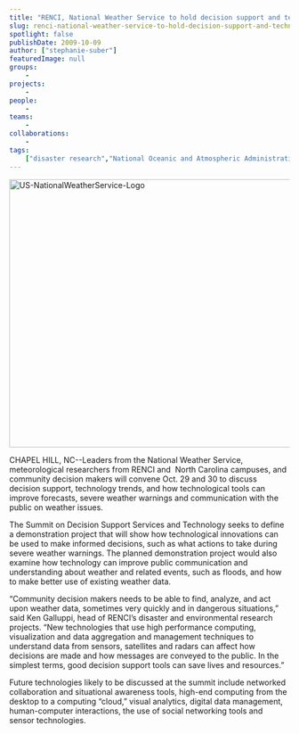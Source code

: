 ```yaml
---
title: "RENCI, National Weather Service to hold decision support and technology summit"
slug: renci-national-weather-service-to-hold-decision-support-and-technology-summit
spotlight: false
publishDate: 2009-10-09
author: ["stephanie-suber"]
featuredImage: null
groups:
    - 
projects:
    - 
people:
    - 
teams: 
    - 
collaborations:
    - 
tags:
    ["disaster research","National Oceanic and Atmospheric Administration (NOAA)","NOAA"]
---
```

<p><img class="alignleft size-full wp-image-4245" title="US-NationalWeatherService-Logo" src="https://www.renci.org/wp-content/uploads/2009/10/US-NationalWeatherService-Logo.jpg" alt="US-NationalWeatherService-Logo" width="630" height="481" /></p>

<p>CHAPEL HILL, NC--Leaders from the National Weather Service, meteorological researchers from RENCI and  North Carolina campuses, and community decision makers will convene Oct. 29 and 30 to discuss decision support, technology trends, and how technological tools can improve forecasts, severe weather warnings and communication with the public on weather issues.<!--more--></p>

<p>The Summit on Decision Support Services and Technology seeks to define a demonstration project that will show how technological innovations can be used to make informed decisions, such as what actions to take during severe weather warnings. The planned demonstration project would also examine how technology can improve public communication and understanding about weather and related events, such as floods, and how to make better use of existing weather data.</p>

<p>“Community decision makers needs to be able to find, analyze, and act upon weather data, sometimes very quickly and in dangerous situations,” said Ken Galluppi, head of RENCI’s disaster and environmental research projects. “New technologies that use high performance computing, visualization and data aggregation and management techniques to understand data from sensors, satellites and radars can affect how decisions are made and how messages are conveyed to the public. In the simplest terms, good decision support tools can save lives and resources.”</p>

<p>Future technologies likely to be discussed at the summit include networked collaboration and situational awareness tools, high-end computing from the desktop to a computing “cloud,” visual analytics, digital data management, human-computer interactions, the use of social networking tools and sensor technologies.</p>
